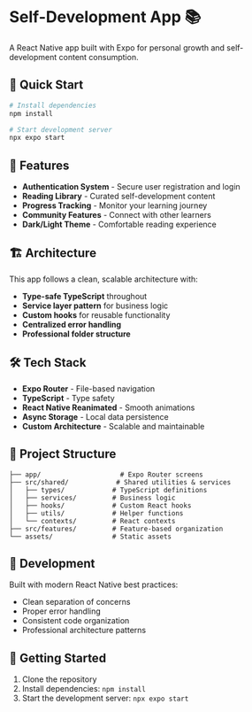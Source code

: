 # Self-Development App 📚

A React Native app built with Expo for personal growth and self-development content consumption.

## 🚀 Quick Start

```bash
# Install dependencies
npm install

# Start development server
npx expo start
```

## 📱 Features

- **Authentication System** - Secure user registration and login
- **Reading Library** - Curated self-development content
- **Progress Tracking** - Monitor your learning journey
- **Community Features** - Connect with other learners
- **Dark/Light Theme** - Comfortable reading experience

## 🏗️ Architecture

This app follows a clean, scalable architecture with:

- **Type-safe TypeScript** throughout
- **Service layer pattern** for business logic
- **Custom hooks** for reusable functionality
- **Centralized error handling**
- **Professional folder structure**

## 🛠️ Tech Stack

- **Expo Router** - File-based navigation
- **TypeScript** - Type safety
- **React Native Reanimated** - Smooth animations
- **Async Storage** - Local data persistence
- **Custom Architecture** - Scalable and maintainable

## 📁 Project Structure

```
├── app/                    # Expo Router screens
├── src/shared/            # Shared utilities & services
│   ├── types/            # TypeScript definitions
│   ├── services/         # Business logic
│   ├── hooks/            # Custom React hooks
│   ├── utils/            # Helper functions
│   └── contexts/         # React contexts
├── src/features/         # Feature-based organization
└── assets/               # Static assets
```

## 🔧 Development

Built with modern React Native best practices:
- Clean separation of concerns
- Proper error handling
- Consistent code organization
- Professional architecture patterns

## 📖 Getting Started

1. Clone the repository
2. Install dependencies: `npm install`
3. Start the development server: `npx expo start`
